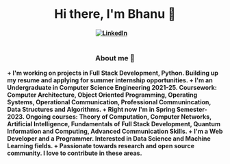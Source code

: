 <h1 align="center"><b>Hi there, I'm Bhanu 🌟</h1>
<div align="center">
<a href="https://www.linkedin.com/in/bhanuprakash1606/"><img src="https://img.shields.io/badge/-LinkedIn-blue?style=for-the-badge&logo=linkedin" alt="LinkedIn" /></a>&nbsp;
<a href=""><img src="https://img.shields.io/badge/-Portfolio-important?style=for-the-badge&logo=" alt="" /></a>&nbsp;
<a href=""><img src="" alt="" /></a>&nbsp;
</div>

<br />

<h3 align="center">About me 📃</h3>
+ I'm working on projects in Full Stack Development, Python. Building up my resume and applying for summer internship opportunities. 
+ I'm  an Undergraduate in Computer Science Engineering 2021-25. Coursework: Computer Architecture, Object Oriented Programming, Operating Systems, Operational  Communication, Professional Communincation, Data Structures and Algorithms.
+ Right now I'm in Spring Semester-2023. Ongoing courses: Theory of Computation, Computer Networks, Artificial Intelligence, Fundamentals of Full Stack Development,      Quantum Information and Computing, Advanced Communication Skills.
+ I'm a Web Developer and a Programmer. Interested in Data Science and Machine Learning fields.
+ Passionate towards research and open source community. I love to contribute in these areas.
